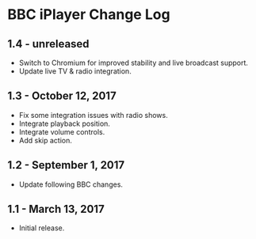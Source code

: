 BBC iPlayer Change Log
======================

1.4 - unreleased
----------------

  * Switch to Chromium for improved stability and live broadcast support.
  * Update live TV & radio integration.

1.3 - October 12, 2017
-------------------

  * Fix some integration issues with radio shows.
  * Integrate playback position.
  * Integrate volume controls.
  * Add skip action.

1.2 - September 1, 2017
---------------------

  * Update following BBC changes.

1.1 - March 13, 2017
--------------------

  * Initial release.
